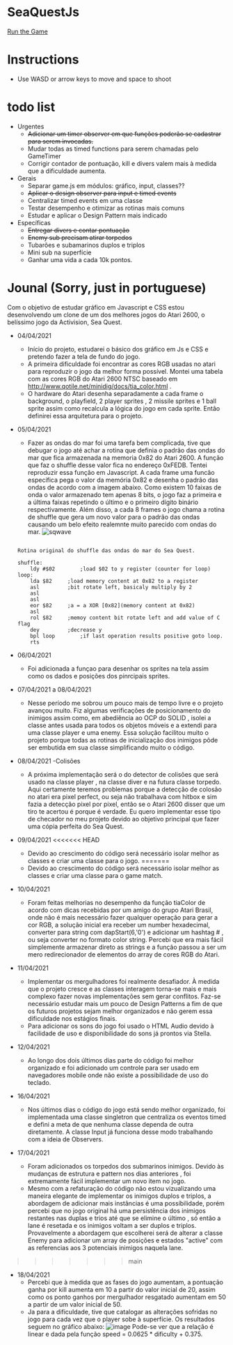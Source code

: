 # SeaQuestJs

[Run the Game](https://kortkamp.github.io/SeaQuestJs/)


# Instructions
*	Use WASD or arrow keys to move and space to shoot

# todo list

* Urgentes
	* ~~Adicionar um timer observer em que funções poderão se cadastrar para serem invocadas.~~
	* Mudar todas as timed functions para serem chamadas pelo GameTimer
	* Corrigir contador de pontuação, kill e divers valem mais à medida que a dificuldade aumenta.
* Gerais
	* Separar game.js em módulos: gráfico, input, classes??
	* ~~Aplicar o design observer para input e timed events~~
	* Centralizar timed events em uma classe
	* Testar desempenho e otimizar as rotinas mais comuns
	* Estudar e aplicar o Design Pattern mais indicado
* Específicas
	* ~~Entregar divers e contar pontuação~~
	* ~~Enemy sub precisam atirar torpedos~~
	* Tubarões e subamarinos duplos e triplos
	* Mini sub na superfície
	* Ganhar uma vida a cada 10k pontos.
	

# Jounal (Sorry, just in portuguese)

Com o objetivo de estudar gráfico em Javascript e CSS estou desenvolvendo um clone de um dos melhores jogos do Atari 2600, o belíssimo jogo da Activision, Sea Quest.

* 04/04/2021 
	* Início do projeto, estudarei o básico dos gráfico em Js e CSS e pretendo fazer a tela de fundo do jogo.
	* A primeira dificuldade foi encontrar as cores RGB usadas no atari para reproduzir o jogo da melhor forma possível. Montei uma tabela com as cores RGB do Atari 2600 NTSC baseado em http://www.qotile.net/minidig/docs/tia_color.html .
	* O hardware do Atari desenha separadamente a cada frame o background, o playfield, 2 player sprites , 2 missile sprites e 1 ball sprite assim como recalcula a lógica do jogo em cada sprite. Então definirei essa arquitetura para o projeto.
* 05/04/2021 
	* Fazer as ondas do mar foi uma tarefa bem complicada, tive que debugar o jogo até achar a rotina que definia o padrão das ondas do mar que fica armazenada na memoria 0x82 do Atari 2600. A função que faz o shuffle desse valor fica no endereço 0xFEDB. Tentei reproduzir essa função em Javascript.
	A cada frame uma funcão específica pega o valor da memória 0x82 e desenha o padrão das ondas de acordo com a imagem abaixo. Como existem 10 faixas de onda o valor armazenado tem apenas 8 bits, o jogo faz a primeira e a última faixas repetindo o último e o primeiro dígito binário respectivamente. Além disso, a cada 8 frames o jogo chama a rotina de shuffle que gera um novo valor para o padrão das ondas causando um belo efeito realemnte muito parecido com ondas do mar. 
	![sqwave](https://user-images.githubusercontent.com/236848/113854700-8d265700-9775-11eb-9d40-e4eca034c33d.png)
	```
	
	Rotina original do shuffle das ondas do mar do Sea Quest.
	
	shuffle:
		ldy	#$02		;load $02 to y register (counter for loop)
	loop:
		lda	$82		;load memory content at 0x82 to a register
		asl			;bit rotate left, basicaly multiply by 2
		asl
		asl
		eor	$82		;a = a XOR [0x82](memory content at 0x82)
		asl
		rol	$82		;memoy content bit rotate left and add value of C flag
		dey			;decrease y
		bpl	loop		;if last operation results positive goto loop.
		rts
	
	```
* 06/04/2021
	* Foi adicionada a funçao para desenhar os sprites na tela assim como os dados e posições dos pinrcipais sprites.
	
* 07/04/2021 a 08/04/2021
	* Nesse período me sobrou um pouco mais de tempo livre e o projeto avançou muito. Fiz algumas verificações de posicionamento do inimigos assim como, em abediência ao OCP do SOLID , isolei a classe antes usada para todos os objetos móveis e a extendi para uma classe player e uma enemy. Essa solução facilitou muito o projeto porque todas as rotinas de inicialização dos inimigos pôde ser embutida em sua classe simplificando muito o código.
* 08/04/2021 
	-Colisões
	* A próxima implementação será o do detector de colisões que será usado na classe player , na classe diver e na futura classe torpedo. Aqui certamente teremos problemas porque a detecção de colosão no atari era pixel perfect, ou seja não trabalhava com hitbox e sim fazia a detecção pixel por pixel, então se o Atari 2600 disser que um tiro te acertou é porque é verdade. Eu quero implementar esse tipo de checador no meu projeto devido ao objetivo principal que fazer uma cópia perfeita do Sea Quest.
* 09/04/2021
<<<<<<< HEAD
	* Devido ao crescimento do código será necessário isolar melhor as classes e criar uma classe para o jogo.
=======
	* Devido ao crescimento do código será necessário isolar melhor as classes e criar uma classe para o game match.
* 10/04/2021 
	* Foram feitas melhorias no desempenho da função tiaColor de acordo com dicas recebidas por um amigo do grupo Atari Brasil, onde não é mais necessário fazer qualquer operação para gerar a cor RGB, a solução inicial era receber um number hexadecimal, converter para string com dapStart(6,'0') e adicionar um hashtag # , ou seja converter no formato color string. Percebi que era mais fácil simplemente armazenar direto as strings e a função passou a ser um mero redirecionador de elementos do array de cores RGB do Atari.
* 11/04/2021
	* Implementar os mergulhadores foi realmente desafiador. À medida que o projeto cresce e as classes interagem torna-se mais e mais complexo fazer novas implementações sem gerar conflitos. Faz-se necessário estudar mais um pouco de Design Patterns a fim de que os futuros projetos sejam melhor organizados e não gerem essa dificuldade nos estágios finais.
	* Para adicionar os sons do jogo foi usado o HTML Audio devido à facilidade de uso e disponibilidade do sons já prontos via Stella. 
* 12/04/2021 
	* Ao longo dos dois últimos dias parte do código foi melhor organizado e foi adicionado um controle para ser usado em navegadores mobile onde não existe a possibilidade de uso do teclado.	
* 16/04/2021
	* Nos últimos dias o código do jogo está sendo melhor organizado, foi implementada uma classe singletron que centraliza os eventos timed e defini a meta de que nenhuma classe dependa de outra diretamente. A classe Input já funciona desse modo trabalhando com a ideia de Observers.
* 17/04/2021 
	* Foram adicionados os torpedos dos submarinos inimigos. Devido às mudanças de estrutura e pattern nos dias anteriores , foi extremamente fácil implementar um novo item no jogo.
	* Mesmo com a refaturação do código não estou vizualizando uma maneira elegante de implementar os inimigos duplos e triplos, a abordagem de adicionar mais instâncias é uma possíbilidade, porém percebi que no jogo original há uma persistência dos inimigos restantes nas duplas e trios até que se elimine o último , só então a lane é resetada e os inimigos voltam a ser duplos e triplos. Provavelmente a abordagem que escolherei será de alterar a classe Enemy para adicionar um array de posições e estados "active" com as referencias aos 3 potenciais inimigos naquela lane.
>>>>>>> main
* 18/04/2021 
	* Percebi que à medida que as fases do jogo aumentam, a pontuação ganha por kill aumenta em 10 a partir do valor inicial de 20, assim como os ponto ganhos por mergulhador resgatado aumentam em 50 a partir de um valor inicial de 50.
	* Ja para a dificuldade, tive que catalogar as alterações sofridas no jogo para cada vez que o player sobe à superfície. Os resultados seguem no gráfico abaixo:
	![image](https://user-images.githubusercontent.com/236848/115176703-04c48200-a0a4-11eb-84c9-8b8da0812728.png)
	Pode-se ver que a relação é linear e dada pela função  speed = 0.0625 * dificulty + 0.375.